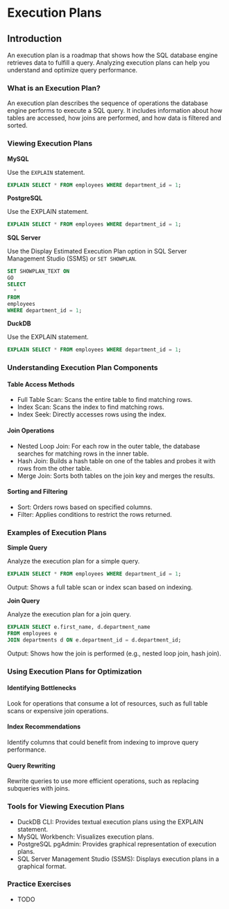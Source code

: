 # Execution Plans

## Introduction
An execution plan is a roadmap that shows how the SQL database engine retrieves data to fulfill a query. Analyzing execution plans can help you understand and optimize query performance.

### What is an Execution Plan?
An execution plan describes the sequence of operations the database engine performs to execute a SQL query. It includes information about how tables are accessed, how joins are performed, and how data is filtered and sorted.

### Viewing Execution Plans

**MySQL**

Use the `EXPLAIN` statement.

```sql
EXPLAIN SELECT * FROM employees WHERE department_id = 1;
```

**PostgreSQL**

Use the EXPLAIN statement.
```sql
EXPLAIN SELECT * FROM employees WHERE department_id = 1;
```

**SQL Server**

Use the Display Estimated Execution Plan option in SQL Server Management Studio (SSMS) or `SET SHOWPLAN`.

```sql
SET SHOWPLAN_TEXT ON
GO
SELECT
  *
FROM
employees
WHERE department_id = 1;
```

**DuckDB**

Use the EXPLAIN statement.

```sql
EXPLAIN SELECT * FROM employees WHERE department_id = 1;
```

### Understanding Execution Plan Components

#### Table Access Methods
* Full Table Scan: Scans the entire table to find matching rows.
* Index Scan: Scans the index to find matching rows.
* Index Seek: Directly accesses rows using the index.

#### Join Operations

* Nested Loop Join: For each row in the outer table, the database searches for matching rows in the inner table.
* Hash Join: Builds a hash table on one of the tables and probes it with rows from the other table.
* Merge Join: Sorts both tables on the join key and merges the results.

#### Sorting and Filtering

* Sort: Orders rows based on specified columns.
* Filter: Applies conditions to restrict the rows returned.
  
### Examples of Execution Plans

**Simple Query**

Analyze the execution plan for a simple query.

```sql
EXPLAIN SELECT * FROM employees WHERE department_id = 1;
```

Output: Shows a full table scan or index scan based on indexing.

**Join Query**

Analyze the execution plan for a join query.

```sql
EXPLAIN SELECT e.first_name, d.department_name
FROM employees e
JOIN departments d ON e.department_id = d.department_id;
```

Output: Shows how the join is performed (e.g., nested loop join, hash join).

### Using Execution Plans for Optimization

#### Identifying Bottlenecks
Look for operations that consume a lot of resources, such as full table scans or expensive join operations.

#### Index Recommendations
Identify columns that could benefit from indexing to improve query performance.

#### Query Rewriting
Rewrite queries to use more efficient operations, such as replacing subqueries with joins.

### Tools for Viewing Execution Plans

* DuckDB CLI: Provides textual execution plans using the EXPLAIN statement.
* MySQL Workbench: Visualizes execution plans.
* PostgreSQL pgAdmin: Provides graphical representation of execution plans.
* SQL Server Management Studio (SSMS): Displays execution plans in a graphical format.

### Practice Exercises
* TODO
